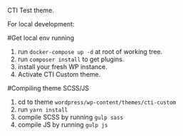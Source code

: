 CTI Test theme.

For local development:

#Get local env running
1. run `docker-compose up -d` at root of working tree.
2. run `composer install` to get plugins.
2. install your fresh WP instance.
3. Activate CTI Custom theme.

#Compiling theme SCSS/JS
1. cd to theme `wordpress/wp-content/themes/cti-custom`
2. run `yarn install`
3. compile SCSS by running `gulp sass`
4. compile JS by running `gulp js`
